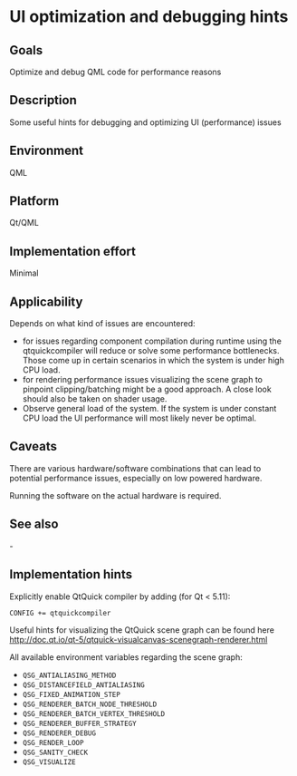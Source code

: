 # UI optimization and debugging hints

## Goals

Optimize and debug QML code for performance reasons

## Description

Some useful hints for debugging and optimizing UI (performance) issues

## Environment

QML

## Platform

Qt/QML

## Implementation effort

Minimal

## Applicability

Depends on what kind of issues are encountered:

- for issues regarding component compilation during runtime using the qtquickcompiler will reduce or solve some performance bottlenecks. Those come up in certain scenarios in which the system is under high CPU load.
- for rendering performance issues visualizing the scene graph to pinpoint clipping/batching might be a good approach. A close look should also be taken on shader usage.
- Observe general load of the system. If the system is under constant CPU load the UI performance will most likely never be optimal.

## Caveats

There are various hardware/software combinations that can lead to potential performance issues, especially on low powered hardware.

Running the software on the actual hardware is required.

## See also

\-

## Implementation hints

Explicitly enable QtQuick compiler by adding (for Qt < 5.11):

```
CONFIG += qtquickcompiler
```

Useful hints for visualizing the QtQuick scene graph can be found here http://doc.qt.io/qt-5/qtquick-visualcanvas-scenegraph-renderer.html

All available environment variables regarding the scene graph:
- `QSG_ANTIALIASING_METHOD`
- `QSG_DISTANCEFIELD_ANTIALIASING`
- `QSG_FIXED_ANIMATION_STEP`
- `QSG_RENDERER_BATCH_NODE_THRESHOLD`
- `QSG_RENDERER_BATCH_VERTEX_THRESHOLD`
- `QSG_RENDERER_BUFFER_STRATEGY`
- `QSG_RENDERER_DEBUG`
- `QSG_RENDER_LOOP`
- `QSG_SANITY_CHECK`
- `QSG_VISUALIZE`
